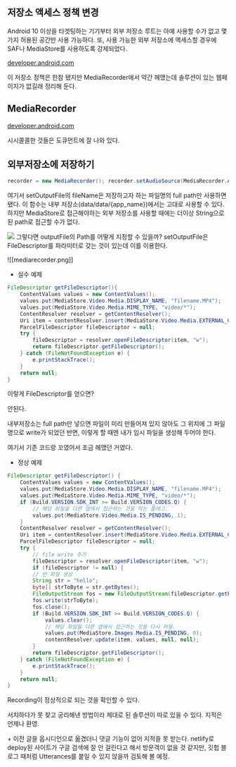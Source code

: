 저장소 액세스 정책 변경
--
Android 10 이상을 타겟팅하는 기기부터 외부 저장소 루트는 아예 사용할 수가 없고 몇 가지 허용된 공간만 사용 가능하다. 또, 사용 가능한 외부 저장소에 액세스할 경우에 SAF나 MediaStore를 사용하도록 강제되었다.

[developer.android.com](https://developer.android.com/training/data-storage/shared/media?hl=ko)


이 저장소 정책은 한참 됐지만 MediaRecorder에서 약간 헤맸는데 솔루션이 있는 웹페이지가 없길래 정리해 둔다.

MediaRecorder
---
[developer.android.com](https://developer.android.com/guide/topics/media/mediarecorder?hl=ko)

시시콜콜한 것들은 도큐먼트에 잘 나와 있다.


외부저장소에 저장하기
---
```java
recorder = new MediaRecorder(); recorder.setAudioSource(MediaRecorder.AudioSource.MIC); recorder.setOutputFormat(MediaRecorder.OutputFormat.THREE_GPP); recorder.setOutputFile(fileName);
```

여기서 setOutputFile의 fileName은 저장하고자 하는 파일명의 full path만 사용하면 됐다.
이 함수는 내부 저장소(data/data/{app_name})에서는 고대로 사용할 수 있다.
하지만 MediaStore로 접근해야하는 외부 저장소를 사용할 때에는 더이상 String으로된 path로 접근할 수가 없다.

![](notion://www.notion.so/image/https%3A%2F%2Fs3-us-west-2.amazonaws.com%2Fsecure.notion-static.com%2F7a8e7498-42fd-47cf-8ccd-96f96176aae8%2FUntitled.png?table=block&id=d4a1d8d2-e221-485b-882f-e9370da39e8d&spaceId=af9207a3-59aa-4089-9476-2a4e23b59e0e&width=2000&userId=8e06588c-ca26-4035-a617-f7de8b2c9902&cache=v2)
그렇다면 outputFile의 Path를 어떻게 지정할 수 있을까? 
setOutputFile은 FileDescriptor를 파라미터로 갖는 것이 있는데 이를 이용한다.

![[mediarecorder.png]]


- 실수 예제
 
```java
FileDescriptor getFileDescriptor(){
	ContentValues values = new ContentValues(); 
	values.put(MediaStore.Video.Media.DISPLAY_NAME, "filename.MP4"); 
	values.put(MediaStore.Video.Media.MIME_TYPE, "video/*");
	ContentResolver resolver = getContentResolver();
	Uri item = contentResolver.insert(MediaStore.Video.Media.EXTERNAL_CONTENT_URI, values);
	ParcelFileDescriptor fileDescriptor = null;
	try {
		fileDescriptor = resolver.openFileDescriptor(item, "w");
		return fileDescriptor.getFileDescriptor();
	} catch (FileNotFoundException e) {
		e.printStackTrace();
	}
	return null;
}
```

이렇게 FileDescriptor를 얻으면?

안된다.

내부저장소는 full path만 넣으면 파일이 미리 만들어져 있지 않아도 그 위치에 그 파일명으로 write가 되었던 반면, 이렇게 할 때엔 내가 임시 파일을 생성해 두어야 한다.

여기서 기존 코드랑 꼬였어서 조금 헤맸던 거였다.

- 정상 예제
```java
FileDescriptor getFileDescriptor() {
	ContentValues values = new ContentValues(); 
	values.put(MediaStore.Video.Media.DISPLAY_NAME, "filename.MP4"); 
	values.put(MediaStore.Video.Media.MIME_TYPE, "video/*");
	if (Build.VERSION.SDK_INT >= Build.VERSION_CODES.Q) { 
		// 해당 파일을 다른 앱에서 접근하는 것을 막는 플래그.
		values.put(MediaStore.Video.Media.IS_PENDING, 1);
	}
	ContentResolver resolver = getContentResolver();
	Uri item = contentResolver.insert(MediaStore.Video.Media.EXTERNAL_CONTENT_URI, values);
	ParcelFileDescriptor fileDescriptor = null;
	try {
		// file write 추가 
		fileDescriptor = resolver.openFileDescriptor(item, "w");
		if (fileDescriptor != null) {
		// 빈 파일 생성
		String str = "hello";
		byte[] strToByte = str.getBytes();
		FileOutputStream fos = new FileOutputStream(fileDescriptor.getFileDescriptor());
		fos.write(strToByte);
		fos.close();
		if (Build.VERSION.SDK_INT >= Build.VERSION_CODES.Q) {
			values.clear();
			// 해당 파일을 다른 앱에서 접근하는 것을 다시 허용.
			values.put(MediaStore.Images.Media.IS_PENDING, 0); 
			contentResolver.update(item, values, null, null);
		}
		return fileDescriptor.getFileDescriptor();
	} catch (FileNotFoundException e) {
		e.printStackTrace();
	}
	return null;
}
```

Recording이 정상적으로 되는 것을 확인할 수 있다.

서치하다가 못 찾고 궁리해낸 방법이라 제대로 된 솔루션이 따로 있을 수 있다.
지적은 언제나 환영.

\+ 이전 글을 옵시디언으로 옮겼더니 댓글 기능이 없어 지적을 못 받는다. netlify로 deploy된 사이트가 구글 검색에 잘 안 걸린다고 해서 방문객이 없을 것 같지만, 깃헙 블로그 때처럼 Utterances를 붙일 수 있지 않을까 검토해 볼 예정.


